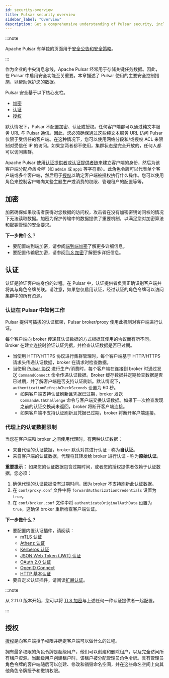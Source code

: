 ```yaml
---
id: security-overview
title: Pulsar security overview
sidebar_label: "Overview"
description: Get a comprehensive understanding of Pulsar security, including encryption, authentication, and authorization.
---
```


:::note

Apache Pulsar 有单独的页面用于[安全公告和安全策略](https://pulsar.apache.org/security/)。

:::

作为企业的中央消息总线，Apache Pulsar 经常用于存储关键任务数据。因此，在 Pulsar 中启用安全功能至关重要。本章描述了 Pulsar 使用的主要安全控制措施，以帮助保护您的数据。

Pulsar 安全基于以下核心支柱。
- [加密](#encryption)
- [认证](#authentication)
- [授权](#authorization)

默认情况下，Pulsar 不配置加密、认证或授权。任何客户端都可以通过纯文本服务 URL 与 Pulsar 通信。因此，您必须确保通过这些纯文本服务 URL 访问 Pulsar 仅限于受信任的客户端。在这种情况下，您可以使用网络分段和/或授权 ACL 来限制对受信任 IP 的访问。如果您两者都不使用，集群状态是完全开放的，任何人都可以访问集群。

Apache Pulsar 使用[认证提供者](#authentication)或[认证提供者链](security-extending.md#proxybroker-authentication-plugin)来建立客户端的身份，然后为该客户端分配*角色令牌*（如 `admin` 或 `app1` 等字符串）。此角色令牌可以代表单个客户端或多个客户端，然后用于[授权](security-authorization.md)以确定客户端被授权执行什么操作。您可以使用角色来控制客户端向某些主题生产或消费的权限、管理租户的配置等等。

## 加密

加密确保如果攻击者获得对您数据的访问权，攻击者在没有加密密钥访问权的情况下无法读取数据。加密为保护传输中的数据提供了重要机制，以满足您对加密算法和密钥管理的安全要求。

**下一步做什么？**

- 要配置端到端加密，请参阅[端到端加密](security-encryption.md)了解更多详细信息。
- 要配置传输层加密，请参阅[TLS 加密](security-tls-transport.md)了解更多详细信息。

## 认证

认证是验证客户端身份的过程。在 Pulsar 中，认证提供者负责正确识别客户端并将其与角色令牌关联。请注意，如果您仅启用认证，经过认证的角色令牌可以访问集群中的所有资源。

### 认证在 Pulsar 中如何工作

Pulsar 提供可插拔的认证框架，Pulsar broker/proxy 使用此机制对客户端进行认证。

每个客户端向 broker 传递其认证数据的方式根据其使用的协议而有所不同。Broker 在建立连接时验证认证凭据，并检查认证数据是否已过期。
- 当使用 HTTP/HTTPS 协议进行集群管理时，每个客户端基于 HTTP/HTTPS 请求头传递认证数据，broker 在请求时检查数据。
- 当使用 [Pulsar 协议](developing-binary-protocol.md) 进行生产/消费时，每个客户端在连接到 broker 时通过发送 `CommandConnect` 命令传递认证数据。Broker 缓存数据并定期检查数据是否已过期，并了解客户端是否支持认证刷新。默认情况下，`authenticationRefreshCheckSeconds` 设置为 60 秒。
  - 如果客户端支持认证刷新且凭据已过期，broker 发送 `CommandAuthChallenge` 命令与客户端交换认证数据。如果下一次检查发现之前的认证交换尚未返回，broker 将断开客户端连接。
  - 如果客户端不支持认证刷新且凭据已过期，broker 将断开客户端连接。

### 代理上的认证数据限制

当您在客户端和 broker 之间使用代理时，有两种认证数据：
* 来自代理的认证数据，broker 默认对其进行认证 - 称为**自认证**。
* 来自客户端的认证数据，代理将其转发给 broker 进行认证 - 称为**原始认证**。

**重要提示：** 如果您的认证数据包含过期时间，或者您的授权提供者依赖于认证数据，您必须：

1. 确保代理的认证数据没有过期时间，因为 broker 不支持刷新此认证数据。
2. 在 `conf/proxy.conf` 文件中将 `forwardAuthorizationCredentials` 设置为 `true`。
3. 在 `conf/broker.conf` 文件中将 `authenticateOriginalAuthData` 设置为 `true`，这确保 broker 重新检查客户端认证。

**下一步做什么？**

- 要配置内置认证插件，请阅读：
  - [mTLS 认证](security-tls-authentication.md)
  - [Athenz 认证](security-athenz.md)
  - [Kerberos 认证](security-kerberos.md)
  - [JSON Web Token (JWT) 认证](security-jwt.md)
  - [OAuth 2.0 认证](security-oauth2.md)
  - [OpenID Connect](security-openid-connect.md)
  - [HTTP 基本认证](security-basic-auth.md)
- 要自定义认证插件，请阅读[扩展认证](security-extending.md)。

:::note

从 2.11.0 版本开始，您可以将 [TLS 加密](security-tls-transport.md)与上述任何一种认证提供者一起配置。

:::

## 授权

[授权](security-authorization.md)是向客户端授予权限并确定客户端可以做什么的过程。

拥有最多权限的角色令牌是超级用户，他们可以创建和删除租户，以及完全访问所有租户资源。当超级用户创建租户时，该租户被分配管理员角色令牌。具有管理员角色令牌的客户端随后可以创建、修改和销毁命名空间，并在这些命名空间上向其他角色令牌授予和撤销权限。